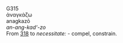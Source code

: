 <body>
  <p>G315<br>  ἀναγκάζω  <br> anagkazō  <br><i>an-ang-kad‘-zo </i><br>From <a href="g0318.htm">318</a>  to <i>necessitate:</i> - compel, constrain.<br></p>
 </body>